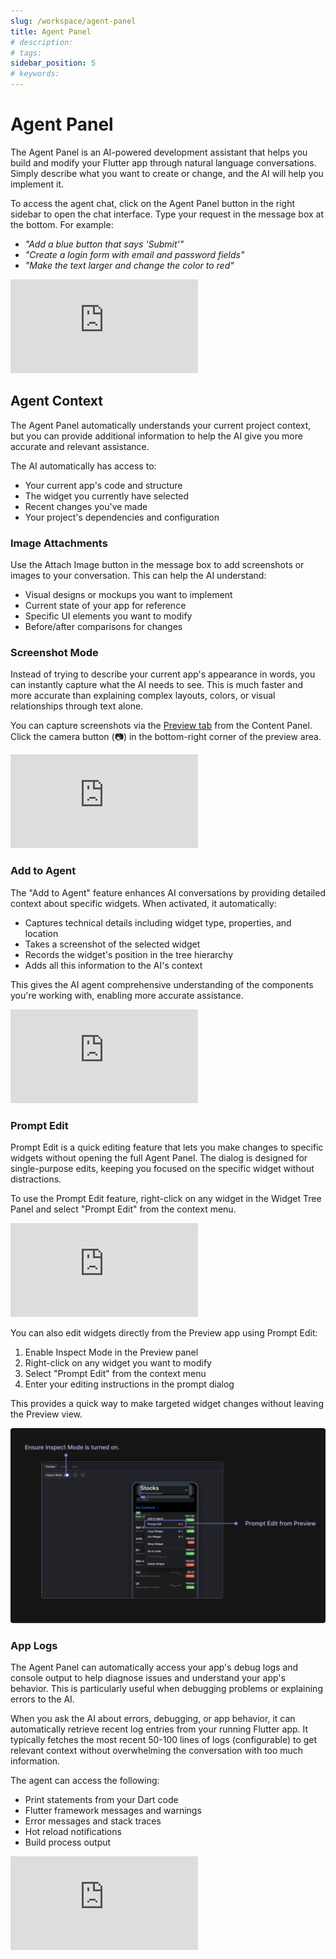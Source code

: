 ```yaml
---
slug: /workspace/agent-panel
title: Agent Panel 
# description: 
# tags: 
sidebar_position: 5
# keywords: 
---
```


# Agent Panel

The Agent Panel is an AI-powered development assistant that helps you build and modify your Flutter app through natural language conversations. Simply describe what you want to create or change, and the AI will help you implement it.

To access the agent chat, click on the Agent Panel button in the right sidebar to open the chat interface. Type your request in the message box at the bottom. For example:

- *"Add a blue button that says 'Submit'"*
- *"Create a login form with email and password fields"*
- *"Make the text larger and change the color to red"*


<div style={{
    position: 'relative',
    paddingBottom: 'calc(50.67989417989418% + 41px)', // Keeps the aspect ratio and additional padding
    height: 0,
    width: '100%'}}>
    <iframe 
        src="https://demo.arcade.software/Xj4dOa9cBRVeLkIHq1vH?embed&show_copy_link=true"
        title=""
        style={{
            position: 'absolute',
            top: 0,
            left: 0,
            width: '100%',
            height: '100%',
            colorScheme: 'light'
        }}
        frameborder="0"
        loading="lazy"
        webkitAllowFullScreen
        mozAllowFullScreen
        allowFullScreen
        allow="clipboard-write">
    </iframe>
</div>
<p></p>

## Agent Context

The Agent Panel automatically understands your current project context, but you can provide additional information to help the AI give you more accurate and relevant assistance.

The AI automatically has access to:
- Your current app's code and structure
- The widget you currently have selected
- Recent changes you've made
- Your project's dependencies and configuration



### Image Attachments

Use the Attach Image button in the message box to add screenshots or images to your conversation. This can help the AI understand:

- Visual designs or mockups you want to implement
- Current state of your app for reference
- Specific UI elements you want to modify
- Before/after comparisons for changes

### Screenshot Mode

Instead of trying to describe your current app's appearance in words, you can instantly capture what the AI needs to see. This is much faster and more accurate than explaining complex layouts, colors, or visual relationships through text alone.

You can capture screenshots via the [Preview tab](#) from the Content Panel. Click the camera button (📷) in the bottom-right corner of the preview area.


<div style={{
    position: 'relative',
    paddingBottom: 'calc(50.67989417989418% + 41px)', // Keeps the aspect ratio and additional padding
    height: 0,
    width: '100%'}}>
    <iframe 
        src="https://demo.arcade.software/Bo9qrHzNh76LHqk8yaIb?embed&show_copy_link=true"
        title=""
        style={{
            position: 'absolute',
            top: 0,
            left: 0,
            width: '100%',
            height: '100%',
            colorScheme: 'light'
        }}
        frameborder="0"
        loading="lazy"
        webkitAllowFullScreen
        mozAllowFullScreen
        allowFullScreen
        allow="clipboard-write">
    </iframe>
</div>
<p></p>

### Add to Agent

The "Add to Agent" feature enhances AI conversations by providing detailed context about specific widgets. When activated, it automatically:

- Captures technical details including widget type, properties, and location
- Takes a screenshot of the selected widget
- Records the widget's position in the tree hierarchy
- Adds all this information to the AI's context

This gives the AI agent comprehensive understanding of the components you're working with, enabling more accurate assistance.



<div style={{
    position: 'relative',
    paddingBottom: 'calc(50.67989417989418% + 41px)', // Keeps the aspect ratio and additional padding
    height: 0,
    width: '100%'}}>
    <iframe 
        src="https://demo.arcade.software/yP3ORGR1dWgcdgrYBZCR?embed&show_copy_link=true"
        title=""
        style={{
            position: 'absolute',
            top: 0,
            left: 0,
            width: '100%',
            height: '100%',
            colorScheme: 'light'
        }}
        frameborder="0"
        loading="lazy"
        webkitAllowFullScreen
        mozAllowFullScreen
        allowFullScreen
        allow="clipboard-write">
    </iframe>
</div>
<p></p>

### Prompt Edit

Prompt Edit is a quick editing feature that lets you make changes to specific widgets without opening the full Agent Panel. The dialog is designed for single-purpose edits, keeping you focused on the specific widget without distractions.

To use the Prompt Edit feature, right-click on any widget in the Widget Tree Panel and select "Prompt Edit" from the context menu.

<div style={{
    position: 'relative',
    paddingBottom: 'calc(50.67989417989418% + 41px)', // Keeps the aspect ratio and additional padding
    height: 0,
    width: '100%'}}>
    <iframe 
        src="https://demo.arcade.software/iIBUpuGKNRqtq8Pcdc8t?embed&show_copy_link=true"
        title=""
        style={{
            position: 'absolute',
            top: 0,
            left: 0,
            width: '100%',
            height: '100%',
            colorScheme: 'light'
        }}
        frameborder="0"
        loading="lazy"
        webkitAllowFullScreen
        mozAllowFullScreen
        allowFullScreen
        allow="clipboard-write">
    </iframe>
</div>
<p></p>

You can also edit widgets directly from the Preview app using Prompt Edit:

1. Enable Inspect Mode in the Preview panel
2. Right-click on any widget you want to modify 
3. Select "Prompt Edit" from the context menu
4. Enter your editing instructions in the prompt dialog

This provides a quick way to make targeted widget changes without leaving the Preview view.

![Prompt Edit](imgs/prompt-edit-inspect.png)

### App Logs

The Agent Panel can automatically access your app's debug logs and console output to help diagnose issues and understand your app's behavior. This is particularly useful when debugging problems or explaining errors to the AI.

When you ask the AI about errors, debugging, or app behavior, it can automatically retrieve recent log entries from your running Flutter app. It typically fetches the most recent 50-100 lines of logs (configurable) to get relevant context without overwhelming the conversation with too much information.

The agent can access the following: 
- Print statements from your Dart code
- Flutter framework messages and warnings
- Error messages and stack traces
- Hot reload notifications
- Build process output

<div style={{
    position: 'relative',
    paddingBottom: 'calc(50.67989417989418% + 41px)', // Keeps the aspect ratio and additional padding
    height: 0,
    width: '100%'}}>
    <iframe 
        src="https://demo.arcade.software/M1UYHHbJlKX8SCmraYtt?embed&show_copy_link=true"
        title=""
        style={{
            position: 'absolute',
            top: 0,
            left: 0,
            width: '100%',
            height: '100%',
            colorScheme: 'light'
        }}
        frameborder="0"
        loading="lazy"
        webkitAllowFullScreen
        mozAllowFullScreen
        allowFullScreen
        allow="clipboard-write">
    </iframe>
</div>
<p></p>



